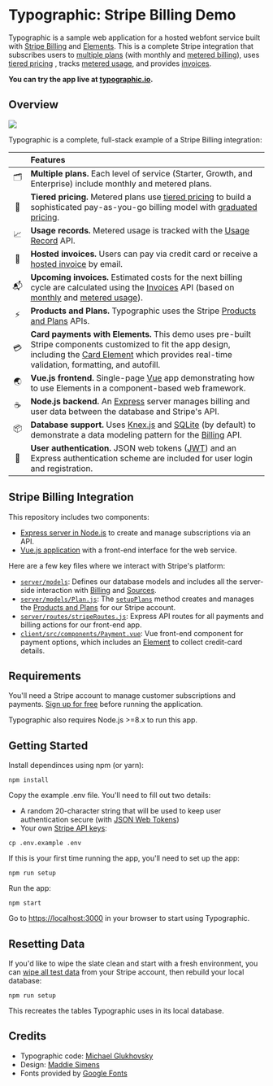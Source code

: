 # Typographic: Stripe Billing Demo

Typographic is a sample web application for a hosted webfont service built with [Stripe Billing](https://stripe.com/billing) and [Elements](https://stripe.com/elements). This is a complete Stripe integration that subscribes users to [multiple plans][] (with monthly and [metered billing][]),  uses [tiered pricing][] , tracks [metered usage], and provides [invoices][].

[multiple plans]: https://stripe.com/docs/billing/subscriptions/multiplan
[metered billing]: https://stripe.com/docs/billing/subscriptions/metered-billing
[tiered pricing]: https://stripe.com/docs/billing/subscriptions/tiers
[metered usage]: https://stripe.com/docs/billing/subscriptions/metered-billing#reporting-usage
[invoices]: https://stripe.com/docs/billing/invoices

**You can try the app live at [typographic.io](https://typographic.io).**

## Overview

<img src="https://github.com/stripe/stripe-billing-typographic/blob/master/screenshots/typographic-screenshot.png?raw=true"/>

Typographic is a complete, full-stack example of a Stripe Billing integration:
<!-- prettier-ignore -->
|     |Features
:---: | :---
🗂|**Multiple plans.** Each level of service (Starter, Growth, and Enterprise) include monthly and metered plans.
💸|**Tiered pricing.** Metered plans use [tiered pricing](https://stripe.com/docs/billing/subscriptions/tiers) to build a sophisticated pay-as-you-go billing model with [graduated pricing](https://stripe.com/docs/billing/subscriptions/tiers#graduated).
📈|**Usage records.** Metered usage is tracked with the [Usage Record](https://stripe.com/docs/api#usage_records) API.
💌|**Hosted invoices.** Users can pay via credit card or receive a [hosted invoice]() by email.
📬|**Upcoming invoices.** Estimated costs for the next billing cycle are calculated using the [Invoices](https://stripe.com/docs/billing/invoices) API (based on [monthly](https://stripe.com/docs/billing/subscriptions/examples#simple-monthly-billing) and [metered usage](https://stripe.com/docs/billing/subscriptions/metered-billing)).
⚡️|**Products and Plans.** Typographic uses the Stripe [Products and Plans](https://stripe.com/docs/billing/subscriptions/products-and-plans) APIs.
💳|**Card payments with Elements.** This demo uses pre-built Stripe components customized to fit the app design, including the [Card Element](https://stripe.com/docs/elements) which provides real-time validation, formatting, and autofill.
🌏|**Vue.js frontend.** Single-page [Vue](https://vuejs.org) app demonstrating how to use Elements in a component-based web framework.
☕️|**Node.js backend.** An [Express](https://expressjs.com/) server manages billing and user data between the database and Stripe's API.
📦|**Database support.** Uses [Knex.js](http://knexjs.org/) and [SQLite](https://www.sqlite.org/index.html) (by default) to demonstrate a data modeling pattern for the [Billing](https://stripe.com/docs/billing/quickstart) API. 
🔑|**User authentication.** JSON web tokens ([JWT](https://jwt.io/)) and an Express authentication scheme are included for user login and registration.

## Stripe Billing Integration

This repository includes two components:
  - [Express server in Node.js][server] to create and manage subscriptions via an API.
  - [Vue.js application][client] with a front-end interface for the web service.

Here are a few key files where we interact with Stripe's platform:
  - [`server/models`][]: Defines our database models and includes all the server-side interaction with [Billing](https://stripe.com/billing) and [Sources](https://stripe.com/docs/sources).
  - [`server/models/Plan.js`][]: The [`setupPlans`][] method creates and manages the [Products and Plans](https://stripe.com/docs/billing/subscriptions/products-and-plans) for our Stripe account.
  - [`server/routes/stripeRoutes.js`][]: Express API routes for all payments and billing actions for our front-end app.
  - [`client/src/components/Payment.vue`][]: Vue front-end component for payment options, which includes an [Element](https://stripe.com/elements) to collect credit-card details.

[server]: https://github.com/stripe/stripe-billing-typographic
[client]: https://github.com/stripe/stripe-billing-typographic
[`server/models`]: https://github.com/stripe/stripe-billing-typographic/tree/master/server/models
[`server/models/Plan.js`]: https://github.com/stripe/stripe-billing-typographic/tree/master/server/models/Plan.js
[`setupPlans`]: https://github.com/stripe/stripe-billing-typographic/tree/master/server/models/Plan.js#L64
[`server/routes/stripeRoutes.js`]: https://github.com/stripe/stripe-billing-typographic/tree/master/server/routes/stripeRoutes.js
[`client/src/components/Payment.vue`]: https://github.com/stripe/stripe-billing-typographic/tree/master/client/src/components/Payment.vue

## Requirements

You'll need a Stripe account to manage customer subscriptions and payments. [Sign up for free][sign-up] before running the application.

Typographic also requires Node.js >=8.x to run this app.

[sign-up]: https://dashboard.stripe.com/register

## Getting Started

Install dependinces using npm (or yarn):

```
npm install
```

Copy the example .env file. You'll need to fill out two details:
- A random 20-character string that will be used to keep user authentication secure (with [JSON Web Tokens](https://jwt.io))
- Your own [Stripe API keys](https://dashboard.stripe.com/account/apikeys):

```
cp .env.example .env
```

If this is your first time running the app, you'll need to set up the app:
```
npm run setup
```

Run the app:
```
npm start
```

Go to [https://localhost:3000]() in your browser to start using Typographic.

## Resetting Data
If you'd like to wipe the slate clean and start with a fresh environment, you can [wipe all test data](https://dashboard.stripe.com/account/data) from your Stripe account, then rebuild your local database:

```
npm run setup
```

This recreates the tables Typographic uses in its local database.
## Credits
* Typographic code: [Michael Glukhovsky](http://twitter.com/mglukhovsky)
* Design: [Maddie Simens](http://maddie.io/)
* Fonts provided by [Google Fonts](https://fonts.google.com)
